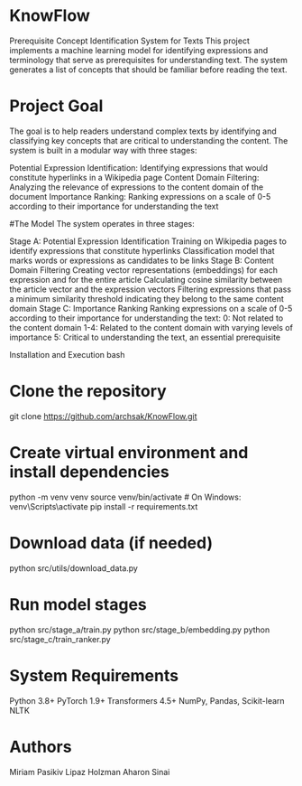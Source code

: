 # KnowFlow
Prerequisite Concept Identification System for Texts
This project implements a machine learning model for identifying expressions and terminology that serve as prerequisites for understanding text. The system generates a list of concepts that should be familiar before reading the text.

# Project Goal
The goal is to help readers understand complex texts by identifying and classifying key concepts that are critical to understanding the content. The system is built in a modular way with three stages:

Potential Expression Identification: Identifying expressions that would constitute hyperlinks in a Wikipedia page
Content Domain Filtering: Analyzing the relevance of expressions to the content domain of the document
Importance Ranking: Ranking expressions on a scale of 0-5 according to their importance for understanding the text

#The Model
The system operates in three stages:

Stage A: Potential Expression Identification
Training on Wikipedia pages to identify expressions that constitute hyperlinks
Classification model that marks words or expressions as candidates to be links
Stage B: Content Domain Filtering
Creating vector representations (embeddings) for each expression and for the entire article
Calculating cosine similarity between the article vector and the expression vectors
Filtering expressions that pass a minimum similarity threshold indicating they belong to the same content domain
Stage C: Importance Ranking
Ranking expressions on a scale of 0-5 according to their importance for understanding the text:
0: Not related to the content domain
1-4: Related to the content domain with varying levels of importance
5: Critical to understanding the text, an essential prerequisite

Installation and Execution
bash
# Clone the repository
git clone https://github.com/archsak/KnowFlow.git

# Create virtual environment and install dependencies
python -m venv venv
source venv/bin/activate  # On Windows: venv\Scripts\activate
pip install -r requirements.txt

# Download data (if needed)
python src/utils/download_data.py

# Run model stages
python src/stage_a/train.py
python src/stage_b/embedding.py
python src/stage_c/train_ranker.py

# System Requirements
Python 3.8+
PyTorch 1.9+
Transformers 4.5+
NumPy, Pandas, Scikit-learn
NLTK

# Authors
Miriam Pasikiv
Lipaz Holzman
Aharon Sinai
